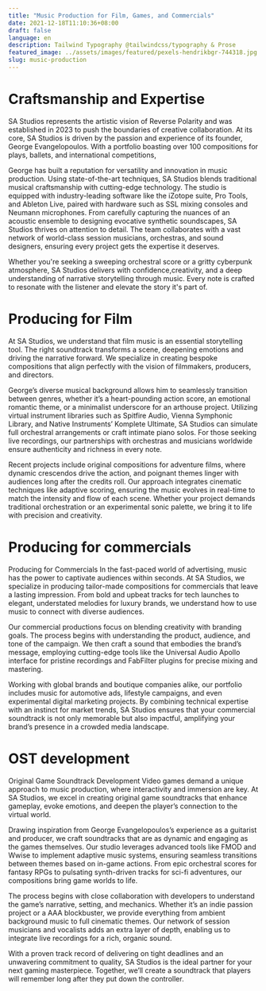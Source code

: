 ```yaml
---
title: "Music Production for Film, Games, and Commercials"
date: 2021-12-18T11:10:36+08:00
draft: false
language: en
description: Tailwind Typography @tailwindcss/typography & Prose
featured_image: ../assets/images/featured/pexels-hendrikbgr-744318.jpg
slug: music-production
---
```

# Craftsmanship and Expertise
SA Studios represents the artistic vision of Reverse Polarity and was established in 2023 to push the boundaries of creative collaboration.
At its core, SA Studios is driven by the passion and experience of its founder, George Evangelopoulos.
With a portfolio boasting over 100 compositions for plays, ballets, and international competitions,

George has built a reputation for versatility and innovation in music production.
Using state-of-the-art techniques, SA Studios blends traditional musical craftsmanship with cutting-edge technology.
The studio is equipped with industry-leading software like the iZotope suite, Pro Tools, and Ableton Live,
paired with hardware such as SSL mixing consoles and Neumann microphones. From carefully capturing the nuances
of an acoustic ensemble to designing evocative synthetic soundscapes, SA Studios thrives on attention to detail.
The team collaborates with a vast network of world-class session musicians, orchestras, and sound designers, ensuring
every project gets the expertise it deserves.

Whether you're seeking a sweeping orchestral score or a gritty cyberpunk
atmosphere, SA Studios delivers with confidence,creativity, and a deep understanding of narrative storytelling through music.
Every note is crafted to resonate with the listener and elevate the story it's part of.

# Producing for Film

At SA Studios, we understand that film music is an essential storytelling tool.
The right soundtrack transforms a scene, deepening emotions and driving the narrative forward.
We specialize in creating bespoke compositions that align perfectly with the vision of filmmakers, producers, and directors.

George’s diverse musical background allows him to seamlessly transition between genres, whether it’s a heart-pounding action score,
an emotional romantic theme, or a minimalist underscore for an arthouse project. Utilizing
virtual instrument libraries such as Spitfire Audio, Vienna Symphonic Library, and Native Instruments’ Komplete Ultimate,
SA Studios can simulate full orchestral arrangements or craft intimate piano solos. For those seeking live recordings,
our partnerships with orchestras and musicians worldwide ensure authenticity and richness in every note.

Recent projects include original compositions for adventure films, where dynamic crescendos drive the action,
and poignant themes linger with audiences long after the credits roll. Our approach integrates cinematic techniques
like adaptive scoring, ensuring the music evolves in real-time to match the intensity and flow of each scene.
Whether your project demands traditional orchestration or an experimental sonic palette,
we bring it to life with precision and creativity.


# Producing for commercials
Producing for Commercials
In the fast-paced world of advertising, music has the power to captivate audiences within seconds.
At SA Studios, we specialize in producing tailor-made compositions for commercials that leave a lasting impression.
From bold and upbeat tracks for tech launches to elegant, understated melodies for luxury brands, we understand how to use music to connect with diverse audiences.

Our commercial productions focus on blending creativity with branding goals.
The process begins with understanding the product, audience, and tone of the campaign.
We then craft a sound that embodies the brand’s message, employing cutting-edge tools like
the Universal Audio Apollo interface for pristine recordings and FabFilter plugins for precise mixing and mastering.

Working with global brands and boutique companies alike, our portfolio includes music for automotive ads, lifestyle campaigns,
and even experimental digital marketing projects. By combining technical expertise with an instinct for market trends,
SA Studios ensures that your commercial soundtrack is not only memorable but also impactful,
amplifying your brand’s presence in a crowded media landscape.

# OST development
Original Game Soundtrack Development
Video games demand a unique approach to music production, where interactivity and immersion are key. At SA Studios, we excel in creating original game soundtracks that
enhance gameplay, evoke emotions, and deepen the player’s connection to the virtual world.

Drawing inspiration from George Evangelopoulos’s experience as a guitarist and producer, we craft
soundtracks that are as dynamic and engaging as the games themselves. Our studio leverages advanced tools
like FMOD and Wwise to implement adaptive music systems, ensuring seamless transitions between themes
based on in-game actions. From epic orchestral scores for fantasy RPGs to pulsating synth-driven tracks for sci-fi adventures, our compositions bring game worlds to life.

The process begins with close collaboration with developers to understand the game’s narrative, setting,
and mechanics. Whether it’s an indie passion project or a AAA blockbuster, we provide everything from ambient background
music to full cinematic themes. Our network of session musicians and vocalists adds an extra layer of depth, enabling us to integrate live recordings for a rich, organic sound.

With a proven track record of delivering on tight deadlines and an unwavering commitment to quality,
SA Studios is the ideal partner for your next gaming masterpiece. Together, we’ll create a soundtrack
that players will remember long after they put down the controller.
